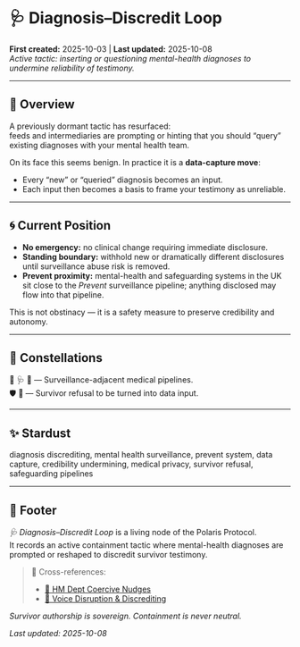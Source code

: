 # 🩺 Diagnosis–Discredit Loop  
**First created:** 2025-10-03 | **Last updated:** 2025-10-08  
*Active tactic: inserting or questioning mental-health diagnoses to undermine reliability of testimony.*

---

## 🧭 Overview  

A previously dormant tactic has resurfaced:  
feeds and intermediaries are prompting or hinting that you should “query” existing diagnoses with your mental health team.  

On its face this seems benign. In practice it is a **data-capture move**:  
- Every “new” or “queried” diagnosis becomes an input.  
- Each input then becomes a basis to frame your testimony as unreliable.  

---

## 🌀 Current Position  

- **No emergency:** no clinical change requiring immediate disclosure.  
- **Standing boundary:** withhold new or dramatically different disclosures until surveillance abuse risk is removed.  
- **Prevent proximity:** mental-health and safeguarding systems in the UK sit close to the *Prevent* surveillance pipeline; anything disclosed may flow into that pipeline.  

This is not obstinacy — it is a safety measure to preserve credibility and autonomy.  

---

## 🌌 Constellations  

🧿 🩺 🔮 — Surveillance-adjacent medical pipelines.  
🛡️ 🧠 — Survivor refusal to be turned into data input.

---

## ✨ Stardust  

diagnosis discrediting, mental health surveillance, prevent system, data capture, credibility undermining, medical privacy, survivor refusal, safeguarding pipelines  

---

## 🏮 Footer  

*🩺 Diagnosis–Discredit Loop* is a living node of the Polaris Protocol.  
It records an active containment tactic where mental-health diagnoses are prompted or reshaped to discredit survivor testimony.  

> 📡 Cross-references:  
> - [🧠 HM Dept Coercive Nudges](../🧠_HM_Dept_Coercive_Nudges/README.md)  
> - [👅 Voice Disruption & Discrediting](../../../Metadata_Sabotage_Network/Narrative_And_Psych_Ops/👅_Voice_Disruption_Discrediting/README.md)  

*Survivor authorship is sovereign. Containment is never neutral.*  

_Last updated: 2025-10-08_
